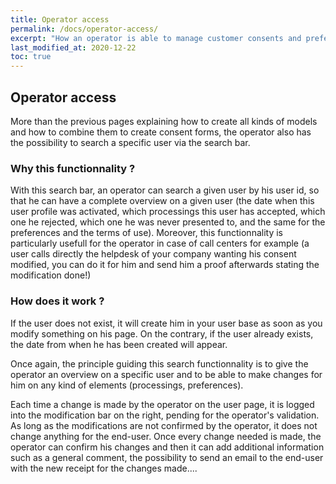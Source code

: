 ```yaml
---
title: Operator access
permalink: /docs/operator-access/
excerpt: "How an operator is able to manage customer consents and preferences ?"
last_modified_at: 2020-12-22
toc: true
---
```


## Operator access

More than the previous pages explaining how to create all kinds of models and how to combine them to create consent forms, the operator also has the possibility to search a specific user via the search bar. 

### Why this functionnality ?

With this search bar, an operator can search a given user by his user id, so that he can have a complete overview on a given user (the date when this user profile was activated, which processings this user has accepted, which one he rejected, which one he was never presented to, and the same for the preferences and the terms of use). Moreover, this functionnality is particularly usefull for the operator in case of call centers for example (a user calls directly the helpdesk of your company wanting his consent modified, you can do it for him and send him a proof afterwards stating the modification done!)

### How does it work ?

If the user does not exist, it will create him in your user base as soon as you modify something on his page. 
On the contrary, if the user already exists, the date from when he has been created will appear. 

Once again, the principle guiding this search functionnality is to give the operator an overview on a specific user and to be able to make changes for him on any kind of elements (processings, preferences). 

Each time a change is made by the operator on the user page, it is logged into the modification bar on the right, pending for the operator's validation. As long as the modifications are not confirmed by the operator, it does not change anything for the end-user. Once every change needed is made, the operator can confirm his changes and then it can add additional information such as a general comment, the possibility to send an email to the end-user with the new receipt for the changes made....

